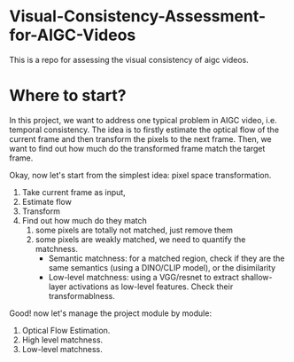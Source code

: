# Visual-Consistency-Assessment-for-AIGC-Videos
This is a repo for assessing the visual consistency of aigc videos.

# Where to start?
In this project, we want to address one typical problem in AIGC video, i.e. temporal consistency.
The idea is to firstly estimate the optical flow of the current frame and then transform the pixels to the next frame. Then, we want to find out how much do the transformed frame match the target frame.

Okay, now let's start from the simplest idea: pixel space transformation.
1. Take current frame as input,
2. Estimate flow
3. Transform
4. Find out how much do they match
    1. some pixels are totally not matched, just remove them
    2. some pixels are weakly matched, we need to quantify the matchness.
        - Semantic matchness: for a matched region, check if they are the same semantics (using a DINO/CLIP model), or the disimilarity
        - Low-level matchness: using a VGG/resnet to extract shallow-layer activations as low-level features. Check their transformablness.

Good! now let's manage the project module by module:
1. Optical Flow Estimation.
2. High level matchness.
3. Low-level matchness.  

